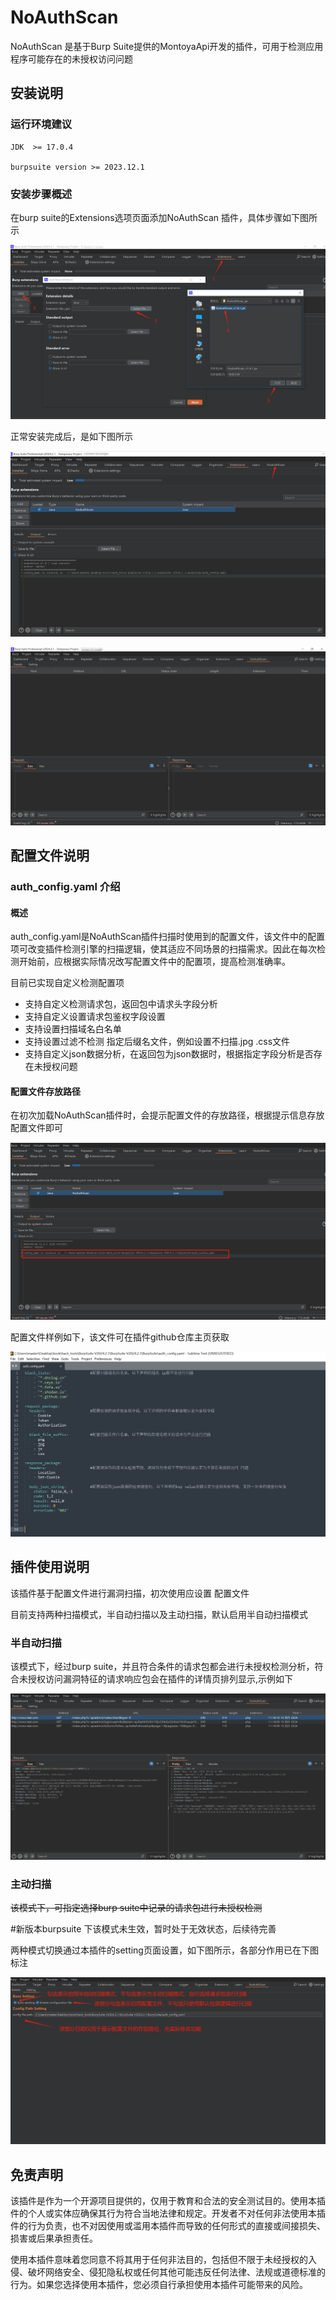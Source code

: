 # NoAuthScan

NoAuthScan 是基于Burp Suite提供的MontoyaApi开发的插件，可用于检测应用程序可能存在的未授权访问问题

## 安装说明

### **运行环境建议**

```
JDK  >= 17.0.4

burpsuite version >= 2023.12.1
```

### 安装步骤概述

在burp suite的Extensions选项页面添加NoAuthScan 插件，具体步骤如下图所示

![image-20240412142507223](images/image-20240412142507223.png)

正常安装完成后，是如下图所示

![image-20240412142810037](images/image-20240412142810037.png)

![image-20240412142850450](images/image-20240412142850450.png)

## 配置文件说明

### auth_config.yaml 介绍

#### 概述

auth_config.yaml是NoAuthScan插件扫描时使用到的配置文件，该文件中的配置项可改变插件检测引擎的扫描逻辑，使其适应不同场景的扫描需求。因此在每次检测开始前，应根据实际情况改写配置文件中的配置项，提高检测准确率。

目前已实现自定义检测配置项

- 支持自定义检测请求包，返回包中请求头字段分析
- 支持自定义设置请求包鉴权字段设置
- 支持设置扫描域名白名单
- 支持设置过滤不检测 指定后缀名文件，例如设置不扫描.jpg .css文件
- 支持自定义json数据分析，在返回包为json数据时，根据指定字段分析是否存在未授权问题

#### 配置文件存放路径

在初次加载NoAuthScan插件时，会提示配置文件的存放路径，根据提示信息存放配置文件即可

![image-20240412150035053](images/image-20240412150035053.png)

配置文件样例如下，该文件可在插件github仓库主页获取

![image-20240412155424919](images/image-20240412155424919.png)

## 插件使用说明

该插件基于配置文件进行漏洞扫描，初次使用应设置 配置文件

目前支持两种扫描模式，半自动扫描以及主动扫描，默认启用半自动扫描模式

### 半自动扫描

该模式下，经过burp suite，并且符合条件的请求包都会进行未授权检测分析，符合未授权访问漏洞特征的请求响应包会在插件的详情页排列显示,示例如下

![image-20240415141241825](images/image-20240415141241825.png)

### 主动扫描

~~该模式下，可指定选择burp suite中记录的请求包进行未授权检测~~

#新版本burpsuite 下该模式未生效，暂时处于无效状态，后续待完善



两种模式切换通过本插件的setting页面设置，如下图所示，各部分作用已在下图标注

![image-20240415142003117](images/image-20240415142003117.png)

## 免责声明

​	  该插件是作为一个开源项目提供的，仅用于教育和合法的安全测试目的。使用本插件的个人或实体应确保其行为符合当地法律和规定。开发者不对任何非法使用本插件的行为负责，也不对因使用或滥用本插件而导致的任何形式的直接或间接损失、损害或后果承担责任。

​	  使用本插件意味着您同意不将其用于任何非法目的，包括但不限于未经授权的入侵、破坏网络安全、侵犯隐私权或任何其他可能违反任何法律、法规或道德标准的行为。如果您选择使用本插件，您必须自行承担使用本插件可能带来的风险。






